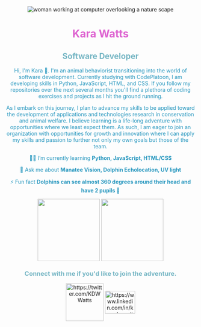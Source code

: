 
<div align="center">
    <img alt='woman working at computer overlooking a nature scape' src="https://raw.github.com/KaraWatts/KaraWatts/master/Banner.png">
<d/iv>

 [comment]: <> ( <img align="right" src="https://visitor-badge.laobi.icu/badge?page_id=KaraWatts.visitor-badge&format=true" >)

<h1><font color=#de64d1>Kara Watts</font></h1>
<h2><font color=#76b6c4>Software Developer</font></h2>

<div align="center">
<font color=#2596be>
<p>
Hi, I'm Kara 👋. I'm an animal behaviorist transitioning into the world of software development. Currently studying with CodePlatoon, I am developing skills in Python, JavaScript, HTML, and CSS. If you follow my repositories over the next several months you'll find a plethora of coding exercises and projects as I hit the ground running.
</p>
<p>
As I embark on this journey, I plan to advance my skills to be applied toward the development of applications and technologies research in conservation and animal welfare. I believe learning is a life-long adventure with opportunities where we least expect them. As such, I am eager to join an organization with opportunities for growth and innovation where I can apply my skills and passion to further not only my own goals but those of the team.
</p>

 
 <!-- 🔭 I’m currently working on **a project** -->
 
 👩‍💻 I’m currently learning **Python, JavaScript, HTML/CSS**

💬 Ask me about **Manatee Vision, Dolphin Echolocation, UV light**

⚡ Fun fact **Dolphins can see almost 360 degrees around their head and have 2 pupils 👀**

</div>

<div>
<p align="center">
<img align="center" src="https://github-readme-stats.vercel.app/api?username=KaraWatts&show_icons=true&theme=nightowl" height="165">
<img align="center" src="https://github-readme-streak-stats.herokuapp.com/?user=KaraWatts&theme=neon" height="165">
</p>
</font>
</div>




<h3 align="center"><font color=#76b6c4>Connect with me if you'd like to join the adventure.<font></h3>
<p align="center">
<a href="https://twitter.com/KDWWatts" target="blank"><img align="center" src="https://raw.github.com/KaraWatts/KaraWatts/master/twitterLogo.png" alt="https://twitter.com/KDWWatts" height="100" width="100" /></a>
<a href="https://www.linkedin.com/in/karadwwatts/" target="blank"><img align="center" src="https://raw.githubusercontent.com/rahuldkjain/github-profile-readme-generator/master/src/images/icons/Social/linked-in-alt.svg" alt="https://www.linkedin.com/in/karadwwatts/" height="60" width="80"  /></a>
</p>   

